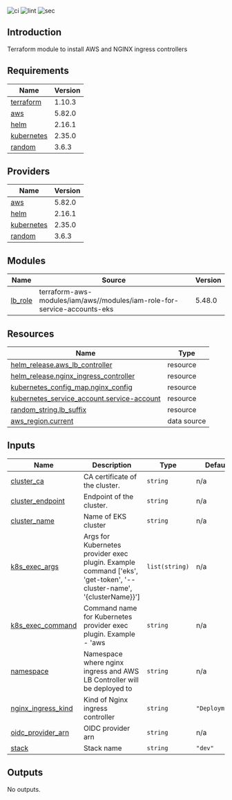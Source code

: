 ![ci](https://github.com/LogisticsPet/terraform-aws-eks-ingress/actions/workflows/ci.yml/badge.svg?branch=main)
![lint](https://github.com/LogisticsPet/terraform-aws-eks-ingress/actions/workflows/lint.yml/badge.svg?branch=main)
![sec](https://github.com/LogisticsPet/terraform-aws-eks-ingress/actions/workflows/tfsec.yml/badge.svg?branch=main)

## Introduction
Terraform module to install AWS and NGINX ingress controllers

<!-- BEGIN_TF_DOCS -->
## Requirements

| Name | Version |
|------|---------|
| <a name="requirement_terraform"></a> [terraform](#requirement\_terraform) | 1.10.3 |
| <a name="requirement_aws"></a> [aws](#requirement\_aws) | 5.82.0 |
| <a name="requirement_helm"></a> [helm](#requirement\_helm) | 2.16.1 |
| <a name="requirement_kubernetes"></a> [kubernetes](#requirement\_kubernetes) | 2.35.0 |
| <a name="requirement_random"></a> [random](#requirement\_random) | 3.6.3 |

## Providers

| Name | Version |
|------|---------|
| <a name="provider_aws"></a> [aws](#provider\_aws) | 5.82.0 |
| <a name="provider_helm"></a> [helm](#provider\_helm) | 2.16.1 |
| <a name="provider_kubernetes"></a> [kubernetes](#provider\_kubernetes) | 2.35.0 |
| <a name="provider_random"></a> [random](#provider\_random) | 3.6.3 |

## Modules

| Name | Source | Version |
|------|--------|---------|
| <a name="module_lb_role"></a> [lb\_role](#module\_lb\_role) | terraform-aws-modules/iam/aws//modules/iam-role-for-service-accounts-eks | 5.48.0 |

## Resources

| Name | Type |
|------|------|
| [helm_release.aws_lb_controller](https://registry.terraform.io/providers/hashicorp/helm/2.16.1/docs/resources/release) | resource |
| [helm_release.nginx_ingress_controller](https://registry.terraform.io/providers/hashicorp/helm/2.16.1/docs/resources/release) | resource |
| [kubernetes_config_map.nginx_config](https://registry.terraform.io/providers/hashicorp/kubernetes/2.35.0/docs/resources/config_map) | resource |
| [kubernetes_service_account.service-account](https://registry.terraform.io/providers/hashicorp/kubernetes/2.35.0/docs/resources/service_account) | resource |
| [random_string.lb_suffix](https://registry.terraform.io/providers/hashicorp/random/3.6.3/docs/resources/string) | resource |
| [aws_region.current](https://registry.terraform.io/providers/hashicorp/aws/5.82.0/docs/data-sources/region) | data source |

## Inputs

| Name | Description | Type | Default | Required |
|------|-------------|------|---------|:--------:|
| <a name="input_cluster_ca"></a> [cluster\_ca](#input\_cluster\_ca) | CA certificate of the cluster. | `string` | n/a | yes |
| <a name="input_cluster_endpoint"></a> [cluster\_endpoint](#input\_cluster\_endpoint) | Endpoint of the cluster. | `string` | n/a | yes |
| <a name="input_cluster_name"></a> [cluster\_name](#input\_cluster\_name) | Name of EKS cluster | `string` | n/a | yes |
| <a name="input_k8s_exec_args"></a> [k8s\_exec\_args](#input\_k8s\_exec\_args) | Args for Kubernetes provider exec plugin. Example command ['eks', 'get-token', '--cluster-name', '{clusterName}}'] | `list(string)` | n/a | yes |
| <a name="input_k8s_exec_command"></a> [k8s\_exec\_command](#input\_k8s\_exec\_command) | Command name for Kubernetes provider exec plugin. Example - 'aws | `string` | n/a | yes |
| <a name="input_namespace"></a> [namespace](#input\_namespace) | Namespace where nginx ingress and AWS LB Controller will be deployed to | `string` | n/a | yes |
| <a name="input_nginx_ingress_kind"></a> [nginx\_ingress\_kind](#input\_nginx\_ingress\_kind) | Kind of Nginx ingress controller | `string` | `"Deployment"` | no |
| <a name="input_oidc_provider_arn"></a> [oidc\_provider\_arn](#input\_oidc\_provider\_arn) | OIDC provider arn | `string` | n/a | yes |
| <a name="input_stack"></a> [stack](#input\_stack) | Stack name | `string` | `"dev"` | no |

## Outputs

No outputs.
<!-- END_TF_DOCS -->
